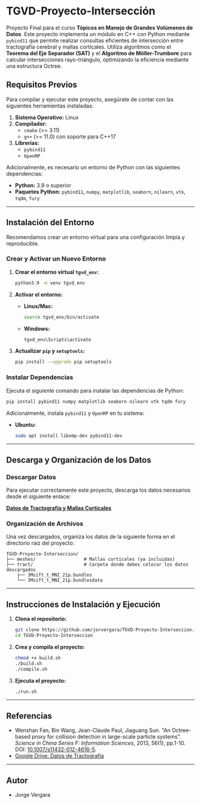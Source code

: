 # TGVD-Proyecto-Intersección

Proyecto Final para el curso **Tópicos en Manejo de Grandes Volúmenes de Datos**. Este proyecto implementa un módulo en C++ con Python mediante `pybind11` que permite realizar consultas eficientes de intersección entre tractografía cerebral y mallas corticales. Utiliza algoritmos como el **Teorema del Eje Separador (SAT)** y el **Algoritmo de Möller-Trumbore** para calcular intersecciones rayo-triángulo, optimizando la eficiencia mediante una estructura Octree.

## Requisitos Previos

Para compilar y ejecutar este proyecto, asegúrate de contar con las siguientes herramientas instaladas:

1. **Sistema Operativo:** Linux
2. **Compilador:**
   - `cmake` (>= 3.11)
   - `g++` (>= 11.0) con soporte para C++17
3. **Librerías:**
   - `pybind11`
   - `OpenMP`

Adicionalmente, es necesario un entorno de Python con las siguientes dependencias:

- **Python:** 3.9 o superior
- **Paquetes Python:** `pybind11`, `numpy`, `matplotlib`, `seaborn`, `nilearn`, `vtk`, `tqdm`, `fury`

---

## Instalación del Entorno

Recomendamos crear un entorno virtual para una configuración limpia y reproducible.

### Crear y Activar un Nuevo Entorno

1. **Crear el entorno virtual `tgvd_env`:**
   ```bash
   python3.9 -m venv tgvd_env
   ```

2. **Activar el entorno:**
   - **Linux/Mac:**
     ```bash
     source tgvd_env/bin/activate
     ```
   - **Windows:**
     ```cmd
     tgvd_env\Scripts\activate
     ```

3. **Actualizar `pip` y `setuptools`:**
   ```bash
   pip install --upgrade pip setuptools
   ```

### Instalar Dependencias

Ejecuta el siguiente comando para instalar las dependencias de Python:

```bash
pip install pybind11 numpy matplotlib seaborn nilearn vtk tqdm fury
```

Adicionalmente, instala `pybind11` y `OpenMP` en tu sistema:

- **Ubuntu:**
  ```bash
  sudo apt install libomp-dev pybind11-dev
  ```

---

## Descarga y Organización de los Datos

### Descargar Datos

Para ejecutar correctamente este proyecto, descarga los datos necesarios desde el siguiente enlace:

[**Datos de Tractografía y Mallas Corticales**](https://drive.google.com/drive/folders/1rqpFk3GRi0x7Xu8bCJKDWgMd8aJXFWr_?usp=sharing)

### Organización de Archivos

Una vez descargados, organiza los datos de la siguiente forma en el directorio raíz del proyecto:

```plaintext
TGVD-Proyecto-Interseccion/
├── meshes/                  # Mallas corticales (ya incluidas)
├── tract/                   # Carpeta donde debes colocar los datos descargados
    ├── 3Msift_t_MNI_21p.bundles
    └── 3Msift_t_MNI_21p.bundlesdata
```

---

## Instrucciones de Instalación y Ejecución

1. **Clona el repositorio:**
   ```bash
   git clone https://github.com/jorvergara/TGVD-Proyecto-Interseccion.git
   cd TGVD-Proyecto-Interseccion
   ```

2. **Crea y compila el proyecto:**
   ```bash
   chmod +x build.sh
   ./build.sh
   ./compile.sh
   ```

3. **Ejecuta el proyecto:**
   ```bash
   ./run.sh
   ```

---

## Referencias

- Wenshan Fan, Bin Wang, Jean-Claude Paul, Jiaguang Sun. "An Octree-based proxy for collision detection in large-scale particle systems". *Science in China Series F: Information Sciences*, 2013, 56(1), pp.1-10. DOI: [10.1007/s11432-012-4616-5](https://doi.org/10.1007/s11432-012-4616-5).
- [Google Drive: Datos de Tractografía](https://drive.google.com/drive/folders/1rqpFk3GRi0x7Xu8bCJKDWgMd8aJXFWr_?usp=sharing)

---

## Autor

- Jorge Vergara
